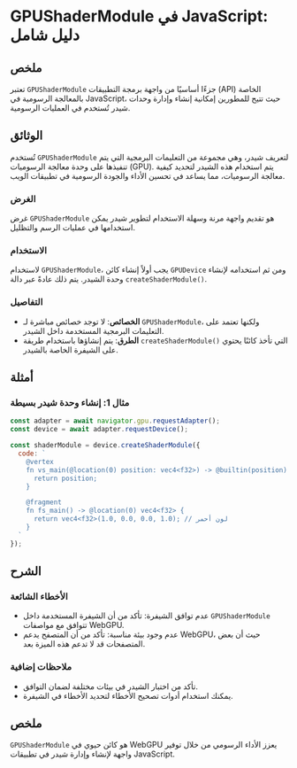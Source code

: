 <!--
Meta Description: # GPUShaderModule في JavaScript: دليل شامل ## ملخص تعتبر `GPUShaderModule` جزءًا أساسيًا من واجهة برمجة التطبيقات (API) الخاصة بالمعالجة الرسومية في J...
Meta Keywords: gpushadermodule, شيدر, javascript, يتم, الشيدر
-->

# GPUShaderModule في JavaScript: دليل شامل

## ملخص
تعتبر `GPUShaderModule` جزءًا أساسيًا من واجهة برمجة التطبيقات (API) الخاصة بالمعالجة الرسومية في JavaScript، حيث تتيح للمطورين إمكانية إنشاء وإدارة وحدات شيدر تُستخدم في العمليات الرسومية.

## الوثائق
تُستخدم `GPUShaderModule` لتعريف شيدر، وهي مجموعة من التعليمات البرمجية التي يتم تنفيذها على وحدة معالجة الرسوميات (GPU). يتم استخدام هذه الشيدر لتحديد كيفية معالجة الرسوميات، مما يساعد في تحسين الأداء والجودة الرسومية في تطبيقات الويب.

### الغرض
غرض `GPUShaderModule` هو تقديم واجهة مرنة وسهلة الاستخدام لتطوير شيدر يمكن استخدامها في عمليات الرسم والتظليل.

### الاستخدام
لاستخدام `GPUShaderModule`، يجب أولاً إنشاء كائن `GPUDevice` ومن ثم استخدامه لإنشاء وحدة الشيدر. يتم ذلك عادةً عبر دالة `createShaderModule()`.

### التفاصيل
- **الخصائص**: لا توجد خصائص مباشرة لـ `GPUShaderModule`، ولكنها تعتمد على التعليمات البرمجية المستخدمة داخل الشيدر.
- **الطرق**: يتم إنشاؤها باستخدام طريقة `createShaderModule()` التي تأخذ كائنًا يحتوي على الشيفرة الخاصة بالشيدر.

## أمثلة
### مثال 1: إنشاء وحدة شيدر بسيطة
```javascript
const adapter = await navigator.gpu.requestAdapter();
const device = await adapter.requestDevice();

const shaderModule = device.createShaderModule({
  code: `
    @vertex
    fn vs_main(@location(0) position: vec4<f32>) -> @builtin(position) vec4<f32> {
      return position;
    }

    @fragment
    fn fs_main() -> @location(0) vec4<f32> {
      return vec4<f32>(1.0, 0.0, 0.0, 1.0); // لون أحمر
    }
  `
});
```

## الشرح
### الأخطاء الشائعة
- عدم توافق الشيفرة: تأكد من أن الشيفرة المستخدمة داخل `GPUShaderModule` تتوافق مع مواصفات WebGPU.
- عدم وجود بيئة مناسبة: تأكد من أن المتصفح يدعم WebGPU، حيث أن بعض المتصفحات قد لا تدعم هذه الميزة بعد.

### ملاحظات إضافية
- تأكد من اختبار الشيدر في بيئات مختلفة لضمان التوافق.
- يمكنك استخدام أدوات تصحيح الأخطاء لتحديد الأخطاء في الشيفرة.

## ملخص
`GPUShaderModule` هو كائن حيوي في WebGPU يعزز الأداء الرسومي من خلال توفير واجهة لإنشاء وإدارة شيدر في تطبيقات JavaScript.
